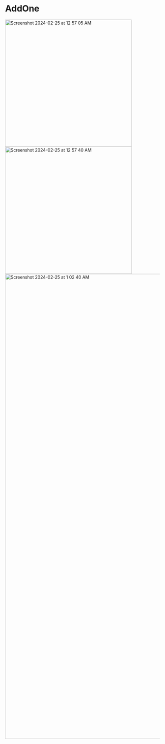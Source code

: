 # AddOne

<img width="412" alt="Screenshot 2024-02-25 at 12 57 05 AM" src="https://github.com/smkilaru213/AddOne/assets/160697161/64cf9ae9-2383-4da6-9123-59fcb36bf20f">
<img width="412" alt="Screenshot 2024-02-25 at 12 57 40 AM" src="https://github.com/smkilaru213/AddOne/assets/160697161/b574c606-5deb-4660-8e0e-1b2303f2bbef">
<img width="1507" alt="Screenshot 2024-02-25 at 1 02 40 AM" src="https://github.com/smkilaru213/AddOne/assets/160697161/3287ec64-d332-4d2b-9e5b-d44ba84d6aef">

